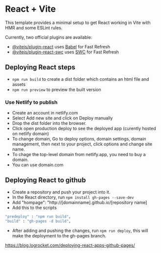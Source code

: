 # React + Vite

This template provides a minimal setup to get React working in Vite with HMR and some ESLint rules.

Currently, two official plugins are available:

- [@vitejs/plugin-react](https://github.com/vitejs/vite-plugin-react/blob/main/packages/plugin-react/README.md) uses [Babel](https://babeljs.io/) for Fast Refresh
- [@vitejs/plugin-react-swc](https://github.com/vitejs/vite-plugin-react-swc) uses [SWC](https://swc.rs/) for Fast Refresh





## Deploying React steps

- `npm run build` to create a dist folder which contains an html file and assets
- `npm run preview` to preview the built version

### Use Netlify to publish
- Create an account in netlify.com
- Select Add new site and click on Deploy manually
- Drop the dist folder into the browser. 
- Click open production deploy to see the deployed app (curently hosted on netlify domain)
- To change domain, Go to deploy options, domain settings, domain management, then next to your project, click options and change site name. 
- To chage the top-level domain from netlify.app, you need to buy a domain. 
- You can use domain.com


## Deploying React to github
- Create a repository and push your project into it. 
- In the React directory, run `npm install gh-pages --save-dev`
- Add "hompage": "http://[domainname].github.io/[repository name]
- Add this to the scripts
```bash
"predeploy" : "npm run build",
"build" : "gh-pages -d build",

```
- After adding and pushing the changes, run `npm run deploy`, this will make the deployment to the gh-pages branch. 

https://blog.logrocket.com/deploying-react-apps-github-pages/